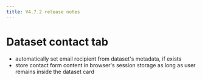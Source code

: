 ```yaml
---
title: V4.7.2 release notes
---
```


# Dataset contact tab

- automatically set email recipient from dataset's metadata, if exists
- store contact form content in browser's session storage as long as user remains inside the dataset card
